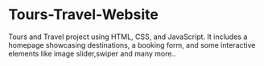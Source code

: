 # Tours-Travel-Website
Tours and Travel project using HTML, CSS, and JavaScript. It includes a homepage showcasing destinations, a booking form, and some interactive elements like image slider,swiper and many more..

